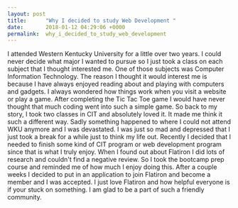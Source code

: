 ```yaml
---
layout: post
title:      "Why I decided to study Web Development "
date:       2018-01-12 04:29:06 +0000
permalink:  why_i_decided_to_study_web_development
---
```



I attended Western Kentucky University for a little over two years. I could never decide what major I wanted to pursue so I just took a class on each subject that I thought interested me. One of those subjects was Computer Information Technology. The reason I thought it would interest me is because I have always enjoyed reading about and playing with computers and gadgets. I always wondered how things work when you visit a website or play a game. After completing the Tic Tac Toe game I would have never thought that much coding went into such a simple game. So back to my story, I took two classes in CIT and absolutely loved it. It made me think it such a different way. Sadly something happened to where I could not attend WKU anymore and I was devastated. I was just so mad and depressed that I just took a break for a while just to think my life out. Recently I decided that I needed to finish some kind of CIT program or web development program since that is what I truly enjoy. When I found out about Flatiron I did lots of research and couldn't find a negative review. So I took the bootcamp prep course and reminded me of how much I enjoy doing this. After a couple weeks I decided to put in an application to join Flatiron and become a member and I was accepted. I just love Flatiron and how helpful everyone is if your stuck on something. I am glad to be a part of such a friendly community. 
